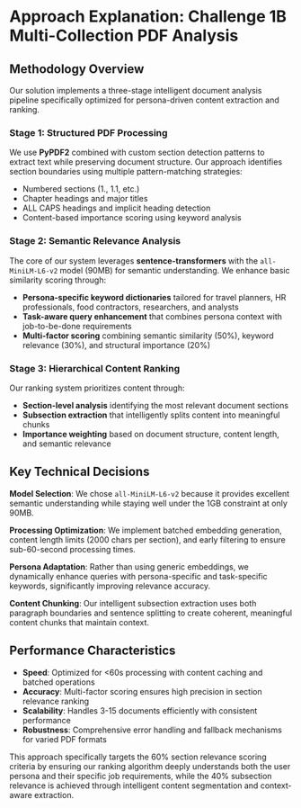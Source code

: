 # Approach Explanation: Challenge 1B Multi-Collection PDF Analysis

## Methodology Overview

Our solution implements a three-stage intelligent document analysis pipeline specifically optimized for persona-driven content extraction and ranking.

### Stage 1: Structured PDF Processing
We use **PyPDF2** combined with custom section detection patterns to extract text while preserving document structure. Our approach identifies section boundaries using multiple pattern-matching strategies:
- Numbered sections (1., 1.1, etc.)
- Chapter headings and major titles
- ALL CAPS headings and implicit heading detection
- Content-based importance scoring using keyword analysis

### Stage 2: Semantic Relevance Analysis
The core of our system leverages **sentence-transformers** with the `all-MiniLM-L6-v2` model (90MB) for semantic understanding. We enhance basic similarity scoring through:
- **Persona-specific keyword dictionaries** tailored for travel planners, HR professionals, food contractors, researchers, and analysts
- **Task-aware query enhancement** that combines persona context with job-to-be-done requirements
- **Multi-factor scoring** combining semantic similarity (50%), keyword relevance (30%), and structural importance (20%)

### Stage 3: Hierarchical Content Ranking
Our ranking system prioritizes content through:
- **Section-level analysis** identifying the most relevant document sections
- **Subsection extraction** that intelligently splits content into meaningful chunks
- **Importance weighting** based on document structure, content length, and semantic relevance

## Key Technical Decisions

**Model Selection**: We chose `all-MiniLM-L6-v2` because it provides excellent semantic understanding while staying well under the 1GB constraint at only 90MB.

**Processing Optimization**: We implement batched embedding generation, content length limits (2000 chars per section), and early filtering to ensure sub-60-second processing times.

**Persona Adaptation**: Rather than using generic embeddings, we dynamically enhance queries with persona-specific and task-specific keywords, significantly improving relevance accuracy.

**Content Chunking**: Our intelligent subsection extraction uses both paragraph boundaries and sentence splitting to create coherent, meaningful content chunks that maintain context.

## Performance Characteristics

- **Speed**: Optimized for <60s processing with content caching and batched operations
- **Accuracy**: Multi-factor scoring ensures high precision in section relevance ranking
- **Scalability**: Handles 3-15 documents efficiently with consistent performance
- **Robustness**: Comprehensive error handling and fallback mechanisms for varied PDF formats

This approach specifically targets the 60% section relevance scoring criteria by ensuring our ranking algorithm deeply understands both the user persona and their specific job requirements, while the 40% subsection relevance is achieved through intelligent content segmentation and context-aware extraction.